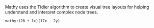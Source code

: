
Mathy uses the Tidier algorithm to create visual tree layouts for helping understand and interpret complex node trees.

`mathy:(28 + 1x)(17x - 2y)` 
